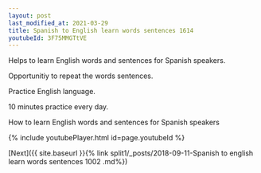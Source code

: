 ```yaml
---
layout: post
last_modified_at: 2021-03-29
title: Spanish to English learn words sentences 1614 
youtubeId: 3F75MMGTtVE
---
```

 
 
Helps to learn English words and sentences for Spanish speakers.

Opportunitiy to repeat the words sentences. 

Practice English language. 
 
10 minutes practice every day. 
 
How to learn English words and sentences for Spanish speakers 
 
{% include youtubePlayer.html id=page.youtubeId %}
 
 
[Next]({{ site.baseurl }}{% link  split1/_posts/2018-09-11-Spanish to english learn words sentences 1002 .md%})
 
